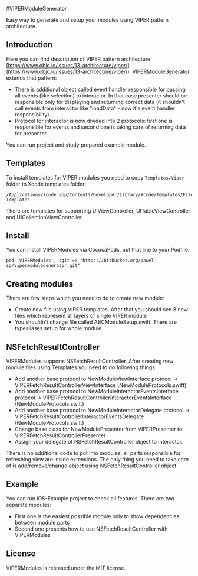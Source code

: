 #VIPERModuleGenerator

Easy way to generate and setup your modules using VIPER pattern architecture.


## Introduction

Here you can find description of VIPER pattern architecture [https://www.objc.io/issues/13-architecture/viper/](https://www.objc.io/issues/13-architecture/viper/).
VIPERModuleGenerator extends that pattern:

- There is additional object called event handler responsible for passing all events (like selection) to interactor. In that case presenter should be responsible only for displaying and returning correct data (it shouldn't call events from interactor like "loadData" - now it's event handler responsibility)
- Protocol for interactor is now divided into 2 protocols: first one is responsible for events and second one is taking care of returning data for presenter.

You can run project and study prepared example module.

## Templates

To install templates for VIPER modules you need to copy ```Templates/Viper``` folder to Xcode templates folder:

```
/Applications/Xcode.app/Contents/Developer/Library/Xcode/Templates/File Templates
```
There are templates for supporting UIViewController, UITableViewController and UICollectionViewController

## Install

You can install VIPERModules via CococaPods, put that line to your Podfile:

```
pod 'VIPERModules', :git => "https://bitbucket.org/pawel-sp/vipermodulegenerator.git"
```

## Creating modules

There are few steps which you need to do to create new module:

- Create new file using VIPER templates. After that you should see 8 new files which represent all layers of single VIPER module
- You shouldn't change file called ABCModuleSetup.swift. There are typealiases setup for whole module. 

## NSFetchResultController

VIPERModules supports NSFetchResultController. After creating new module files using Templates you need to do following things:

- Add another base protocol to NewModuleViewInterface protocol -> VIPERFetchResultControllerViewInterface (NewModuleProtocols.swift)
- Add another base protocol to NewModuleInteractorEventsInterface protocol -> VIPERFetchResultControllerInteractorEventsInterface (NewModuleProtocols.swift)
- Add another base protocol to NewModuleInteractorDelegate protocol -> VIPERFetchResultControllerInteractorEventsDelegate (NewModuleProtocols.swift)
- Change base class for NewModulePresenter from VIPERPresenter to VIPERFetchResultControllerPresenter
- Assign your delegate of NSFetchResultController object to interactor.

There is no additional code to put into modules, all parts responsible for refreshing view are inside extensions. The only thing you need to take care of is add/remove/change object using NSFetchResultController object.

## Example 
You can run iOS-Example project to check all features. There are two separate modules:

- First one is the easiest possible module only to show dependencies between module parts
- Second one presents how to use NSFetchResultController with VIPERModules

## License

VIPERModules is released under the MIT license.
